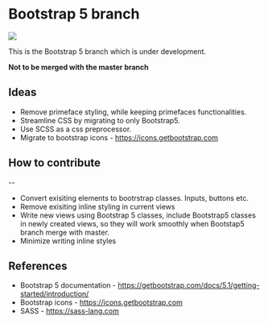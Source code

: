 # Bootstrap 5 branch

<img src="https://www.webknowledgefree.com/wp-content/uploads/2019/10/bootstrap-5-releases-with-major-changes.jpg" />


This is the Bootstrap 5 branch which is under development.

**Not to be merged with the master branch**

## Ideas

* Remove primeface styling, while keeping primefaces functionalities.
* Streamline CSS by migrating to only Bootstrap5.
* Use SCSS as a css preprocessor.
* Migrate to bootstrap icons - https://icons.getbootstrap.com

## How to contribute
--

* Convert exisiting elements to bootrstrap classes. Inputs, buttons etc.
* Remove exisiting inline styling in current views
* Write new views using Bootstrap 5 classes, include Bootstrap5 classes in newly created views, so they will work smoothly when Bootstap5 branch merge with master.
* Minimize writing inline styles

## References

* Bootstrap 5 documentation - https://getbootstrap.com/docs/5.1/getting-started/introduction/
* Bootstrap icons - https://icons.getbootstrap.com
* SASS - https://sass-lang.com
